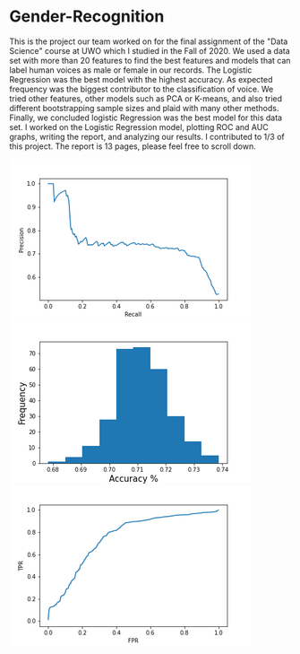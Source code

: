 # Gender-Recognition
This is the project our team worked on for the final assignment of the "Data Science" course at UWO which I studied in the Fall of 2020. We used a data set with more than 20 features to find the best features and models that can label human voices as male or female in our records. The Logistic Regression was the best model with the highest accuracy. As expected frequency was the biggest contributor to the classification of voice. We tried other features, other models such as PCA or K-means, and also tried different bootstrapping sample sizes and plaid with many other methods. Finally, we concluded logistic Regression was the best model for this data set. I worked on the Logistic Regression model, plotting ROC and AUC graphs, writing the report, and analyzing our results. I contributed to 1/3 of this project. The report is 13 pages, please feel free to scroll down. 


![Gender-Recognition/Images](Roc3.png)
![Gender-Recognition](ConfidenceInterval4.png)
![Gender-Recognition](Auc3.png)
